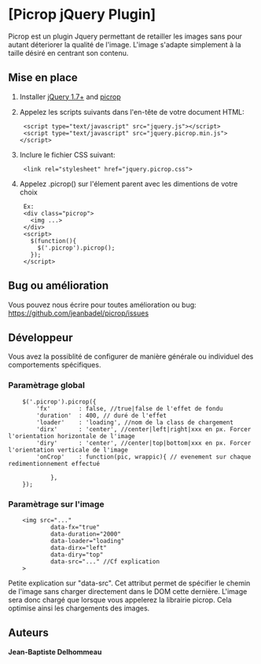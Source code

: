 # [Picrop jQuery Plugin]

Picrop est un plugin Jquery permettant de retailler les images sans pour autant déteriorer la qualité de l'image.
L'image s'adapte simplement à la taille désiré en centrant son contenu.


## Mise en place

1. Installer [jQuery 1.7+](http://docs.jquery.com/Downloading_jQuery) and [picrop](https://github.com/jeanbadel/picrop)
2. Appelez les scripts suivants dans l'en-tête <head> de votre document HTML:

        <script type="text/javascript" src="jquery.js"></script>
        <script type="text/javascript" src="jquery.picrop.min.js"></script>
        
3. Inclure le fichier CSS suivant:

        <link rel="stylesheet" href="jquery.picrop.css">
        
4. Appelez .picrop() sur l'élement parent avec les dimentions de votre choix

        Ex:
        <div class="picrop">
          <img ...>
        </div>
        <script>
          $(function(){
            $('.picrop').picrop();
          });
        </script>

## Bug ou amélioration

Vous pouvez nous écrire pour toutes amélioration ou bug: https://github.com/jeanbadel/picrop/issues


## Développeur

Vous avez la possiblité de configurer de manière générale ou individuel des comportements spécifiques.
        
### Paramètrage global

        $('.picrop').picrop({
        	'fx'		: false, //true|false de l'effet de fondu
        	'duration'	: 400, // duré de l'effet
        	'loader'	: 'loading', //nom de la class de chargement
        	'dirx'		: 'center', //center|left|right|xxx en px. Forcer l'orientation horizontale de l'image
        	'diry'		: 'center', //center|top|bottom|xxx en px. Forcer l'orientation verticale de l'image
        	'onCrop'	: function(pic, wrappic){ // evenement sur chaque redimentionnement effectué
                
                },
        });
        
### Paramètrage sur l'image

        <img src="..."
                data-fx="true"
                data-duration="2000"
                data-loader="loading"
                data-dirx="left"
                data-diry="top"
                data-src="..." //Cf explication
        >
        
Petite explication sur "data-src". Cet attribut permet de spécifier le chemin de l'image sans charger directement dans le DOM cette dernière. L'image sera donc chargé que lorsque vous appelerez la librairie picrop.
Cela optimise ainsi les chargements des images.


## Auteurs

**Jean-Baptiste Delhommeau**
